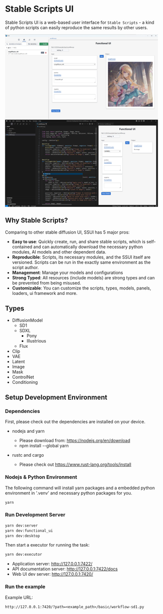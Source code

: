 Stable Scripts UI
====================

Stable Scripts UI is a web-based user interface for `Stable Scripts` - a kind of python scripts can easily reproduce the same results by other users.


![Desktop Version](doc/images/desktop.png)
![VSCode Plugin](doc/images/vscode-plugin.png)


## Why Stable Scripts?

Comparing to other stable diffusion UI, SSUI has 5 major pros:

- **Easy to use**: Quickly create, run, and share stable scripts, which is self-contained and can automatically download the necessary python modules, AI models and other dependent data.
- **Reproducible**: Scripts, its necessary modules, and the SSUI itself are versioned. Scripts can be run in the exactly same environment as the script author.
- **Management**: Manage your models and configurations 
- **Strong Typed**: All resources (include models) are strong types and can be prevented from being misused.
- **Customizable**: You can customize the scripts, types, models, panels, loaders, ui framework and more.


## Types

- DiffusionModel
  - SD1
  - SDXL
    - Pony
    - Illustrious
  - Flux
- Clip
- VAE
- Latent
- Image
- Mask
- ControlNet
- Conditioning


## Setup Development Environment

### Dependencies

First, please check out the dependencies are installed on your device.

- nodejs and yarn
  - Please download from: https://nodejs.org/en/download
  - npm install --global yarn

- rustc and cargo
  - Please check out https://www.rust-lang.org/tools/install


### Nodejs & Python Environment

The following command will install yarn packages and a embedded python environment in '.venv' and necessary python packages for you.

```bash
yarn
```


### Run Development Server

```bash
yarn dev:server
yarn dev:functional_ui
yarn dev:desktop
```

Then start a executor for running the task:
```bash
yarn dev:executor
```

- Application server: http://127.0.0.1:7422/
- API documentation server: http://127.0.0.1:7422/docs
- Web UI dev server: http://127.0.0.1:7420/

### Run the example

Example URL: 
```
http://127.0.0.1:7420/?path=<example_path>/basic/workflow-sd1.py
```